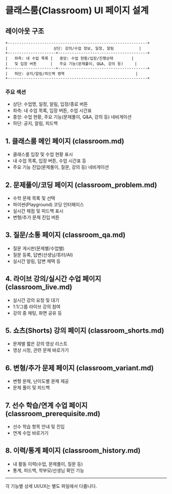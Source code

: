 # 클래스룸(Classroom) UI 페이지 설계

## 레이아웃 구조

```
+-------------------------------------------------------------+
|                    상단: 강의/수업 정보, 일정, 알림           |
+---------------------+---------------------------------------+
|   좌측: 내 수업 목록 |   중앙: 수업 현황/입장/진행상태        |
|   및 입장 버튼      |   주요 기능(문제풀이, Q&A, 강의 등)     |
+---------------------+---------------------------------------+
|   하단: 공지/알림/피드백 영역                               |
+-------------------------------------------------------------+
```

### 주요 섹션
- 상단: 수업명, 일정, 알림, 입장/종료 버튼
- 좌측: 내 수업 목록, 입장 버튼, 수업 시간표
- 중앙: 수업 현황, 주요 기능(문제풀이, Q&A, 강의 등) 네비게이션
- 하단: 공지, 알림, 피드백


## 1. 클래스룸 메인 페이지 (classroom.md)
- 클래스룸 입장 및 수업 현황 표시
- 내 수업 목록, 입장 버튼, 수업 시간표 등
- 주요 기능 진입(문제풀이, 질문, 강의 등) 네비게이션

## 2. 문제풀이/코딩 페이지 (classroom_problem.md)
- 수학 문제 목록 및 선택
- 파이썬(Playground) 코딩 인터페이스
- 실시간 채점 및 피드백 표시
- 변형/추가 문제 진입 버튼

## 3. 질문/소통 페이지 (classroom_qa.md)
- 질문 게시판(문제별/수업별)
- 질문 등록, 답변(선생님/튜터/AI)
- 실시간 알림, 답변 채택 등

## 4. 라이브 강의/실시간 수업 페이지 (classroom_live.md)
- 실시간 강의 요청 및 대기
- 1:1/그룹 라이브 강의 참여
- 강의 중 채팅, 화면 공유 등

## 5. 쇼츠(Shorts) 강의 페이지 (classroom_shorts.md)
- 문제별 짧은 강의 영상 리스트
- 영상 시청, 관련 문제 바로가기

## 6. 변형/추가 문제 페이지 (classroom_variant.md)
- 변형 문제, 난이도별 문제 제공
- 문제 풀이 및 피드백

## 7. 선수 학습/연계 수업 페이지 (classroom_prerequisite.md)
- 선수 학습 항목 안내 및 진입
- 연계 수업 바로가기

## 8. 이력/통계 페이지 (classroom_history.md)
- 내 활동 이력(수업, 문제풀이, 질문 등)
- 통계, 피드백, 학부모/선생님 확인 기능

---
각 기능별 상세 UI/UX는 별도 파일에서 다룹니다.
